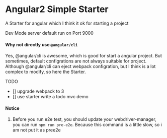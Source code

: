 # Angular2 Simple Starter

A Starter for angular which I think it ok for starting a project

Dev Mode server default run on Port 9000

#### Why not directly use `@angular/cli`

Yes, @angular/cli is awesome, which is good for start a angular project. But sometimes, default configrations are not always suitable for project. Although @angular/cli can eject webpack configration, but I think is a lot complex to modify, so here the Starter.

TODO
- [] upgrade webpack to 3
- [] use starter write a todo mvc demo


#### Notice

1. Before you run e2e test, you should update your webdriver-manager, you can run `npm run pre-e2e`. Because this command is a little slow, so i am not put it as pree2e

